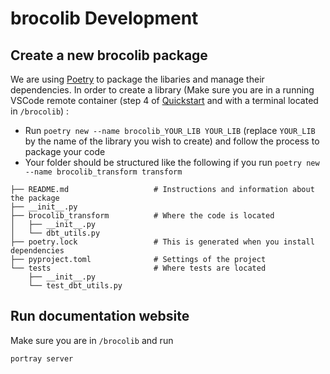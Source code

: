 # **brocolib** Development

## Create a new brocolib package
We are using [Poetry](https://python-poetry.org/docs/) to package the libaries and manage their dependencies. In order to create a library (Make sure you are in a running VSCode remote container (step 4 of [Quickstart](/README.md#quickstart) and with a terminal located in `/brocolib`) :
- Run `poetry new --name brocolib_YOUR_LIB YOUR_LIB` (replace `YOUR_LIB` by the name of the library you wish to create) and follow the process to package your code
- Your folder should be structured like the following if you run `poetry new --name brocolib_transform transform`
```
├── README.md                   # Instructions and information about the package 
├── __init__.py
├── brocolib_transform          # Where the code is located
│   ├── __init__.py
│   └── dbt_utils.py
├── poetry.lock                 # This is generated when you install dependencies
├── pyproject.toml              # Settings of the project
└── tests                       # Where tests are located
    ├── __init__.py
    └── test_dbt_utils.py
```


## Run documentation website
Make sure you are in `/brocolib` and run 
```
portray server
```